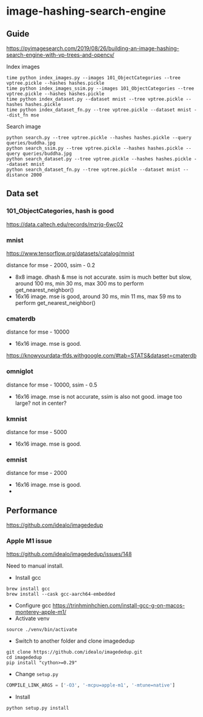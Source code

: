 # image-hashing-search-engine

## Guide

https://pyimagesearch.com/2019/08/26/building-an-image-hashing-search-engine-with-vp-trees-and-opencv/

Index images

```shell
time python index_images.py --images 101_ObjectCategories --tree vptree.pickle --hashes hashes.pickle
time python index_images_ssim.py --images 101_ObjectCategories --tree vptree.pickle --hashes hashes.pickle
time python index_dataset.py --dataset mnist --tree vptree.pickle --hashes hashes.pickle
time python index_dataset_fn.py --tree vptree.pickle --dataset mnist --dist_fn mse
```

Search image
```shell
python search.py --tree vptree.pickle --hashes hashes.pickle --query queries/buddha.jpg
python search_ssim.py --tree vptree.pickle --hashes hashes.pickle --query queries/buddha.jpg
python search_dataset.py --tree vptree.pickle --hashes hashes.pickle --dataset mnist
python search_dataset_fn.py --tree vptree.pickle --dataset mnist --distance 2000
```

## Data set

### 101_ObjectCategories, hash is good

https://data.caltech.edu/records/mzrjq-6wc02

### mnist

https://www.tensorflow.org/datasets/catalog/mnist

distance for mse - 2000, ssim - 0.2

* 8x8 image. dhash & mse is not accurate. ssim is much better but slow, around 100 ms, min 30 ms, max 300 ms to perform
  get_nearest_neighbor()
* 16x16 image. mse is good, around 30 ms, min 11 ms, max 59 ms to perform get_nearest_neighbor()


### cmaterdb

distance for mse - 10000

* 16x16 image. mse is good.

https://knowyourdata-tfds.withgoogle.com/#tab=STATS&dataset=cmaterdb

### omniglot

distance for mse - 10000, ssim - 0.5

* 16x16 image. mse is not accurate, ssim is also not good. image too large? not in center?

### kmnist

distance for mse - 5000

* 16x16 image. mse is good.

### emnist

distance for mse - 2000

* 16x16 image. mse is good.
* 
## Performance

https://github.com/idealo/imagededup

### Apple M1 issue

https://github.com/idealo/imagededup/issues/148

Need to manual install.

* Install gcc

```shell
brew install gcc
brew install --cask gcc-aarch64-embedded
```

* Configure gcc https://trinhminhchien.com/install-gcc-g-on-macos-monterey-apple-m1/
* Activate venv

```shell
source ./venv/bin/activate
```

* Switch to another folder and clone imagededup

```shell
git clone https://github.com/idealo/imagededup.git
cd imagededup
pip install "cython>=0.29"
```

* Change `setup.py`

```python
COMPILE_LINK_ARGS = ['-O3', '-mcpu=apple-m1', '-mtune=native']
```

* Install

```shell
python setup.py install
```